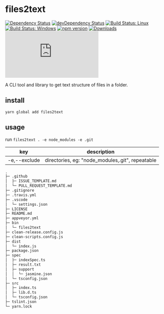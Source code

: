# files2text

[![Dependency Status](https://david-dm.org/plantain-00/files2text.svg)](https://david-dm.org/plantain-00/files2text)
[![devDependency Status](https://david-dm.org/plantain-00/files2text/dev-status.svg)](https://david-dm.org/plantain-00/files2text#info=devDependencies)
[![Build Status: Linux](https://travis-ci.org/plantain-00/files2text.svg?branch=master)](https://travis-ci.org/plantain-00/files2text)
[![Build Status: Windows](https://ci.appveyor.com/api/projects/status/github/plantain-00/files2text?branch=master&svg=true)](https://ci.appveyor.com/project/plantain-00/files2text/branch/master)
[![npm version](https://badge.fury.io/js/files2text.svg)](https://badge.fury.io/js/files2text)
[![Downloads](https://img.shields.io/npm/dm/files2text.svg)](https://www.npmjs.com/package/files2text)
[![type-coverage](https://img.shields.io/badge/dynamic/json.svg?label=type-coverage&prefix=%E2%89%A5&suffix=%&query=$.typeCoverage.atLeast&uri=https%3A%2F%2Fraw.githubusercontent.com%2Fplantain-00%2Ffiles2text%2Fmaster%2Fpackage.json)](https://github.com/plantain-00/files2text)

A CLI tool and library to get text structure of files in a folder.

## install

`yarn global add files2text`

## usage

run `files2text . -e node_modules -e .git`

key | description
--- | ---
-e,--exclude | directories, eg: "node_modules,.git", repeatable

```txt
.
├─ .github
│  ├─ ISSUE_TEMPLATE.md
│  └─ PULL_REQUEST_TEMPLATE.md
├─ .gitignore
├─ .travis.yml
├─ .vscode
│  └─ settings.json
├─ LICENSE
├─ README.md
├─ appveyor.yml
├─ bin
│  └─ files2text
├─ clean-release.config.js
├─ clean-scripts.config.js
├─ dist
│  └─ index.js
├─ package.json
├─ spec
│  ├─ indexSpec.ts
│  ├─ result.txt
│  ├─ support
│  │  └─ jasmine.json
│  └─ tsconfig.json
├─ src
│  ├─ index.ts
│  ├─ lib.d.ts
│  └─ tsconfig.json
├─ tslint.json
└─ yarn.lock
```
